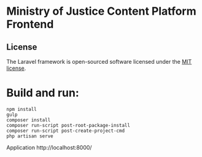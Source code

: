# Ministry of Justice Content Platform Frontend

## License

The Laravel framework is open-sourced software licensed under the [MIT license](http://opensource.org/licenses/MIT).

# Build and run:
```
npm install
gulp
composer install
composer run-script post-root-package-install
composer run-script post-create-project-cmd
php artisan serve
```
Application http://localhost:8000/